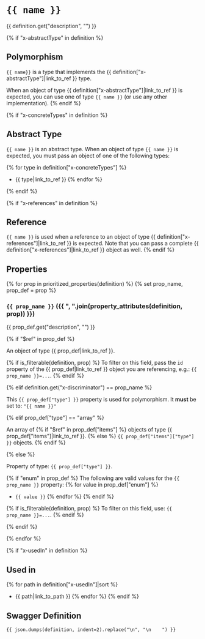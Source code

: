 # `{{ name }}` #

{{ definition.get("description", "") }}

{% if "x-abstractType" in definition %}
## Polymorphism ##

`{{ name}}` is a type that implements the {{ definition["x-abstractType"]|link_to_ref }} type.

When an object of type {{ definition["x-abstractType"]|link_to_ref }} is expected, you can use one of type `{{ name }}`
(or use any other implementation).
{% endif %}

{% if "x-concreteTypes" in definition %}
## Abstract Type ##

`{{ name }}` is an abstract type. When an object of type `{{ name }}` is expected, you must pass an object of
one of the following types:

{% for type in definition["x-concreteTypes"] %}
  + {{ type|link_to_ref }}
{% endfor %}

{% endif %}

{% if "x-references" in definition %}
## Reference ##

`{{ name }}` is used when a reference to an object of type {{ definition["x-references"]|link_to_ref }} is expected.
Note that you can pass a complete {{ definition["x-references"]|link_to_ref }} object as well.
{% endif %}


## Properties ##

{% for prop in prioritized_properties(definition) %}
{% set prop_name, prop_def = prop %}
### `{{ prop_name }}` ({{ ", ".join(property_attributes(definition, prop)) }}) ###

{{ prop_def.get("description", "") }}

{% if "$ref" in prop_def %}

An object of type {{ prop_def|link_to_ref }}.

{% if is_filterable(definition, prop) %}
To filter on this field, pass the `id` property of the {{ prop_def|link_to_ref }} object you are referencing,
e.g.: `{{ prop_name }}=...`.
{% endif %}

{% elif definition.get("x-discriminator") == prop_name %}

This `{{ prop_def["type"] }}` property is used for polymorphism. It **must** be set to: `"{{ name }}"`

{% elif prop_def["type"] == "array" %}

An array of 
{% if "$ref" in prop_def["items"] %}
objects of type {{ prop_def["items"]|link_to_ref }}.
{% else %}
`{{ prop_def["items"]["type"] }}` objects.
{% endif %}

{% else %}

Property of type: `{{ prop_def["type"] }}`.

{% if "enum" in prop_def %} 
The following are valid values for the `{{ prop_name }}` property:
{% for value in prop_def["enum"] %}
  + `{{ value }}`
{% endfor %}
{% endif %}

{% if is_filterable(definition, prop) %}
To filter on this field, use: `{{ prop_name }}=...`.
{% endif %}

{% endif %}

{% endfor %}


{% if "x-usedIn" in definition %}
## Used in ##

{% for path in definition["x-usedIn"]|sort %}
  + {{ path|link_to_path }}
{% endfor %}
{% endif %}

## Swagger Definition ##

    {{ json.dumps(definition, indent=2).replace("\n", "\n    ") }}

